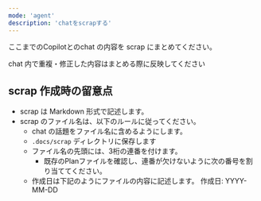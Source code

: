 ```yaml
---
mode: 'agent'
description: 'chatをscrapする'
---
```



ここまでのCopilotとのchat の内容を scrap にまとめてください。

chat 内で重複・修正した内容はまとめる際に反映してください

## scrap 作成時の留意点

- scrap は Markdown 形式で記述します。
- scrap のファイル名は、以下のルールに従ってください。
  - chat の話題をファイル名に含めるようにします。
  - `.docs/scrap` ディレクトリに保存します
  - ファイル名の先頭には、3桁の連番を付けます。
    - 既存のPlanファイルを確認し、連番が欠けないように次の番号を割り当ててください。
  - 作成日は下記のようにファイルの内容に記述します。
    作成日: YYYY-MM-DD

